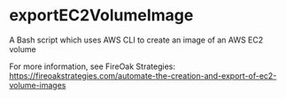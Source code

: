 # exportEC2VolumeImage
A Bash script which uses AWS CLI to create an image of an AWS EC2 volume

For more information, see FireOak Strategies: https://fireoakstrategies.com/automate-the-creation-and-export-of-ec2-volume-images
